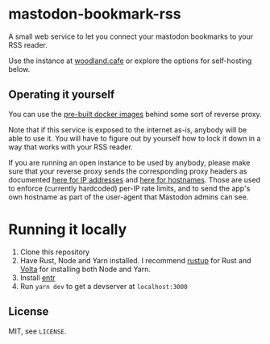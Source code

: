 # mastodon-bookmark-rss

A small web service to let you connect your mastodon bookmarks to your RSS reader.

Use the instance at [woodland.cafe](https://bookmark-rss.services.woodland.cafe) or explore the options for self-hosting below.

## Operating it yourself

You can use the [pre-built docker
images](https://github.com/untitaker/mastodon-bookmark-rss/pkgs/container/mastodon-bookmark-rss)
behind some sort of reverse proxy.

Note that if this service is exposed to the internet as-is, anybody will be
able to use it. You will have to figure out by yourself how to lock it down in
a way that works with your RSS reader.

If you are running an open
instance to be used by anybody, please make sure that your reverse proxy sends
the corresponding proxy headers as documented [here for IP
addresses](https://docs.rs/tower_governor/0.0.4/tower_governor/key_extractor/struct.SmartIpKeyExtractor.html)
and [here for
hostnames](https://docs.rs/axum/0.6.4/axum/extract/struct.Host.html). Those
are used to enforce (currently hardcoded) per-IP rate limits, and to send the
app's own hostname as part of the user-agent that Mastodon admins can see.

# Running it locally

1. Clone this repository
2. Have Rust, Node and Yarn installed. I recommend [rustup](https://rustup.rs/)
   for Rust and [Volta](https://volta.sh/) for installing both Node and Yarn.
3. Install [entr](http://eradman.com/entrproject/)
4. Run `yarn dev` to get a devserver at `localhost:3000`

## License

MIT, see `LICENSE`.
